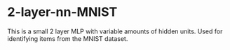 # 2-layer-nn-MNIST
This is a small 2 layer MLP with variable amounts of hidden units. Used for identifying items from the MNIST dataset.

